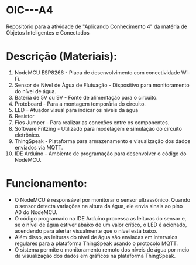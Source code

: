 # OIC---A4
Repositório para a atividade de "Aplicando Conhecimento 4" da matéria de Objetos Inteligentes e Conectados

# Descrição (Materiais):
1) NodeMCU ESP8266 - Placa de desenvolvimento com conectividade Wi-Fi. 
2) Sensor de Nível de Água de Flutuação - Dispositivo para monitoramento do nível de água. 
3) Bateria de 5V ou 9V - Fonte de alimentação para o circuito. 
4) Protoboard - Para a montagem temporária do circuito. 
5) LED – Atuador visual para indicar os níveis da água 
6) Resistor 
7) Fios Jumper - Para realizar as conexões entre os componentes. 
8) Software Fritzing - Utilizado para modelagem e simulação do circuito eletrônico. 
9) ThingSpeak - Plataforma para armazenamento e visualização dos dados enviados via MQTT. 
10) IDE Arduino - Ambiente de programação para desenvolver o código do NodeMCU.

# Funcionamento:
- O NodeMCU é responsável por monitorar o sensor ultrassônico. Quando o sensor detecta variações na altura da água, ele envia sinais ao pino A0 do NodeMCU. 
- O código programado na IDE Arduino processa as leituras do sensor e, se o nível de água estiver abaixo de um valor crítico, o LED é acionado, acendendo para alertar visualmente que o nível está baixo. 
- Além disso, as leituras do nível de água são enviadas em intervalos regulares para a plataforma ThingSpeak usando o protocolo MQTT. 
- O sistema permite o monitoramento remoto dos níveis de água por meio da visualização dos dados em gráficos na plataforma ThingSpeak.


